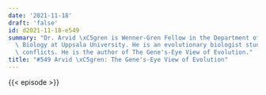 ```yaml
---
date: '2021-11-18'
draft: 'false'
id: d2021-11-18-e549
summary: "Dr. Arvid \xC5gren is Wenner-Gren Fellow in the Department of Evolutionary\
  \ Biology at Uppsala University. He is an evolutionary biologist studying genomic\
  \ conflicts. He is the author of The Gene's-Eye View of Evolution."
title: "#549 Arvid \xC5gren: The Gene's-Eye View of Evolution"
---
```

{{< episode >}}
